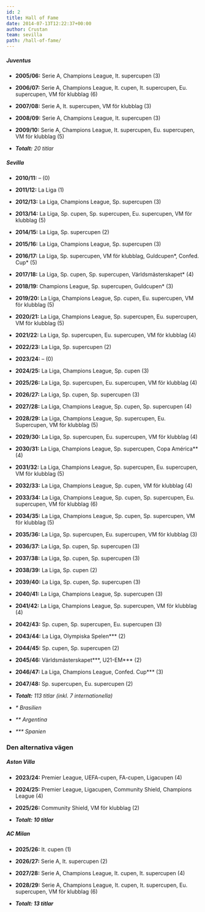 ```yaml
---
id: 2
title: Hall of Fame
date: 2014-07-13T12:22:37+00:00
author: Crustan
team: sevilla
path: /hall-of-fame/
---
```


##### Juventus

- **2005/06:** Serie A, Champions League, It. supercupen (3)
- **2006/07:** Serie A, Champions League, It. cupen, It. supercupen, Eu. supercupen, VM för klubblag (6)
- **2007/08:** Serie A, It. supercupen, VM för klubblag (3)
- **2008/09:** Serie A, Champions League, It. supercupen (3)
- **2009/10:** Serie A, Champions League, It. supercupen, Eu. supercupen, VM för klubblag (5)

- _**Totalt:** 20 titlar_

##### Sevilla

- **2010/11:** – (0)
- **2011/12:** La Liga (1)
- **2012/13:** La Liga, Champions League, Sp. supercupen (3)
- **2013/14:** La Liga, Sp. cupen, Sp. supercupen, Eu. supercupen, VM för klubblag (5)
- **2014/15:** La Liga, Sp. supercupen (2)
- **2015/16:** La Liga, Champions League, Sp. supercupen (3)
- **2016/17:** La Liga, Sp. supercupen, VM för klubblag, Guldcupen\*, Confed. Cup\* (5)
- **2017/18:** La Liga, Sp. cupen, Sp. supercupen, Världsmästerskapet\* (4)
- **2018/19:** Champions League, Sp. supercupen, Guldcupen\* (3)
- **2019/20:** La Liga, Champions League, Sp. cupen, Eu. supercupen, VM för klubblag (5)
- **2020/21:** La Liga, Champions League, Sp. supercupen, Eu. supercupen, VM för klubblag (5)
- **2021/22:** La Liga, Sp. supercupen, Eu. supercupen, VM för klubblag (4)
- **2022/23:** La Liga, Sp. supercupen (2)
- **2023/24:** – (0)
- **2024/25:** La Liga, Champions League, Sp. cupen (3)
- **2025/26:** La Liga, Sp. supercupen, Eu. supercupen, VM för klubblag (4)
- **2026/27:** La Liga, Sp. cupen, Sp. supercupen (3)
- **2027/28:** La Liga, Champions League, Sp. cupen, Sp. supercupen (4)
- **2028/29:** La Liga, Champions League, Sp. supercupen, Eu. Supercupen, VM för klubblag (5)
- **2029/30:** La Liga, Sp. supercupen, Eu. supercupen, VM för klubblag (4)
- **2030/31:** La Liga, Champions League, Sp. supercupen, Copa América\*\* (4)
- **2031/32:** La Liga, Champions League, Sp. supercupen, Eu. supercupen, VM för klubblag (5)
- **2032/33:** La Liga, Champions League, Sp. cupen, VM för klubblag (4)
- **2033/34:** La Liga, Champions League, Sp. cupen, Sp. supercupen, Eu. supercupen, VM för klubblag (6)
- **2034/35:** La Liga, Champions League, Sp. cupen, Sp. supercupen, VM för klubblag (5)
- **2035/36:** La Liga, Sp. supercupen, Eu. supercupen, VM för klubblag (3)
- **2036/37:** La Liga, Sp. cupen, Sp. supercupen (3)
- **2037/38:** La Liga, Sp. cupen, Sp. supercupen (3)
- **2038/39:** La Liga, Sp. cupen (2)
- **2039/40:** La Liga, Sp. cupen, Sp. supercupen (3)
- **2040/41:** La Liga, Champions League, Sp. supercupen (3)
- **2041/42:** La Liga, Champions League, Sp. supercupen, VM för klubblag (4)
- **2042/43:** Sp. cupen, Sp. supercupen, Eu. supercupen (3)
- **2043/44:** La Liga, Olympiska Spelen\*\*\* (2)
- **2044/45:** Sp. cupen, Sp. supercupen (2)
- **2045/46:** Världsmästerskapet\*\*\*, U21-EM\*\*\* (2)
- **2046/47:** La Liga, Champions League, Confed. Cup\*\*\* (3)
- **2047/48:** Sp. supercupen, Eu. supercupen (2)

- _**Totalt:** 113 titlar (inkl. 7 internationella)_

- _\* Brasilien_
- _\*\* Argentina_
- _\*\*\* Spanien_

### Den alternativa vägen

##### Aston Villa

- **2023/24:** Premier League, UEFA-cupen, FA-cupen, Ligacupen (4)
- **2024/25:** Premier League, Ligacupen, Community Shield, Champions League (4)
- **2025/26:** Community Shield, VM för klubblag (2)

- _**Totalt: 10 titlar**_

##### AC Milan

- **2025/26:** It. cupen (1)
- **2026/27:** Serie A, It. supercupen (2)
- **2027/28:** Serie A, Champions League, It. cupen, It. supercupen (4)
- **2028/29:** Serie A, Champions League, It. cupen, It. supercupen, Eu. supercupen, VM för klubblag (6)

- _**Totalt: 13 titlar**_
